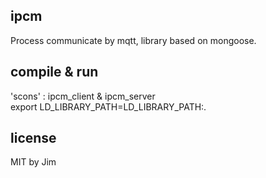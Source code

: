 ## ipcm
Process communicate by mqtt, library based on mongoose.

## compile & run
'scons' : ipcm_client & ipcm_server  
export LD_LIBRARY_PATH=LD_LIBRARY_PATH:.

## license
MIT by Jim
